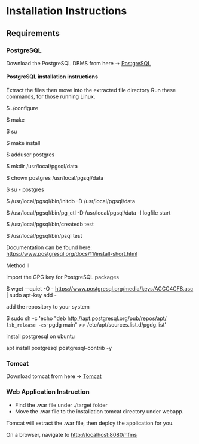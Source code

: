 # Installation Instructions

## Requirements

### PostgreSQL

Download the PostgreSQL DBMS from here -> [PostgreSQL](https://www.postgresql.org/download/)

#### PostgreSQL installation instructions

Extract the files then move into the extracted file directory
Run these commands, for those running Linux.

$ ./configure

$ make

$ su

$ make install

$ adduser postgres

$ mkdir /usr/local/pgsql/data

$ chown postgres /usr/local/pgsql/data

$ su - postgres

$ /usr/local/pgsql/bin/initdb -D /usr/local/pgsql/data

$ /usr/local/pgsql/bin/pg_ctl -D /usr/local/pgsql/data -l logfile start

$ /usr/local/pgsql/bin/createdb test

$ /usr/local/pgsql/bin/psql test

Documentation can be found here: <https://www.postgresql.org/docs/11/install-short.html>

Method II

import the GPG key for PostgreSQL packages

$ wget --quiet -O - <https://www.postgresql.org/media/keys/ACCC4CF8.asc> | sudo apt-key add -

add the repository to your system

$ sudo sh -c 'echo "deb <http://apt.postgresql.org/pub/repos/apt/> `lsb_release -cs`-pgdg main" >> /etc/apt/sources.list.d/pgdg.list'

install postgresql on ubuntu

apt install postgresql postgresql-contrib -y

### Tomcat

Download tomcat from here -> [Tomcat](https://tomcat.apache.org/download-80.cgi)

### Web Application Instruction

- Find the .war file under ./target folder
- Move the .war file to the installation tomcat directory under webapp.

Tomcat will extract the .war file, then deploy the application for you.

On a browser, navigate to [http://localhost:8080/hfms](http://localhost:8080/hfms)
